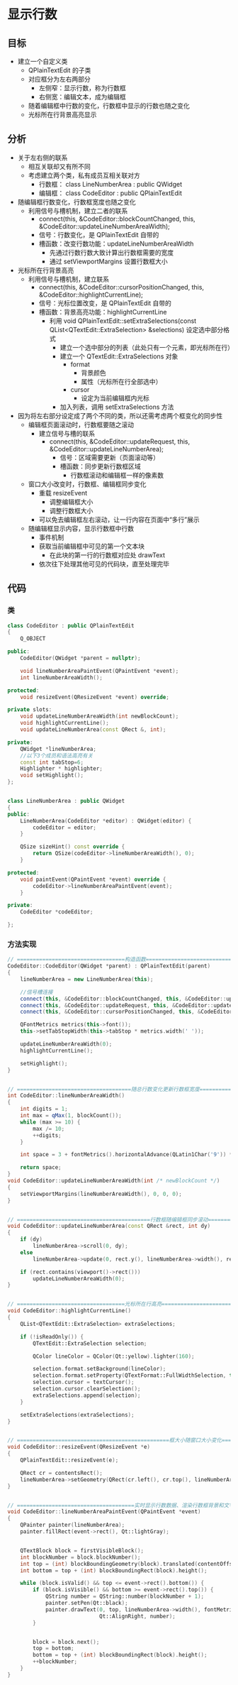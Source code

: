 # 显示行数

## 目标

- 建立一个自定义类
    - QPlainTextEdit 的子类
    - 对应框分为左右两部分
        - 左侧窄：显示行数，称为行数框
        - 右侧宽：编辑文本，成为编辑框
    - 随着编辑框中行数的变化，行数框中显示的行数也随之变化
    - 光标所在行背景高亮显示

## 分析

- 关于左右侧的联系
    - 相互关联却又有所不同
    - 考虑建立两个类，私有成员互相关联对方
        - 行数框： class LineNumberArea : public QWidget
        - 编辑框： class CodeEditor : public QPlainTextEdit
- 随编辑框行数变化，行数框宽度也随之变化
    - 利用信号与槽机制，建立二者的联系
        - connect(this, &CodeEditor::blockCountChanged, this, &CodeEditor::updateLineNumberAreaWidth);
        - 信号：行数变化，是 QPlainTextEdit 自带的
        - 槽函数：改变行数功能：updateLineNumberAreaWidth
            - 先通过行数行数大致计算出行数框需要的宽度
            - 通过 setViewportMargins 设置行数框大小
- 光标所在行背景高亮
    - 利用信号与槽机制，建立联系
        - connect(this, &CodeEditor::cursorPositionChanged, this, &CodeEditor::highlightCurrentLine);
        - 信号：光标位置改变，是 QPlainTextEdit 自带的
        - 槽函数：背景高亮功能：highlightCurrentLine
            - 利用 void QPlainTextEdit::setExtraSelections(const QList\<QTextEdit::ExtraSelection> &selections) 设定选中部分格式
                - 建立一个选中部分的列表（此处只有一个元素，即光标所在行）
                - 建立一个 QTextEdit::ExtraSelections 对象
                    - format
                        - 背景颜色
                        - 属性（光标所在行全部选中）
                    - cursor
                        - 设定为当前编辑框内光标
                - 加入列表，调用 setExtraSelections 方法
- 因为将左右部分设定成了两个不同的类，所以还需考虑两个框变化的同步性
    - 编辑框页面滚动时，行数框要随之滚动
        - 建立信号与槽的联系
            - connect(this, &CodeEditor::updateRequest, this, &CodeEditor::updateLineNumberArea);
                - 信号：区域需要更新（页面滚动等）
                - 槽函数：同步更新行数框区域
                    - 行数框滚动和编辑框一样的像素数
    - 窗口大小改变时，行数框、编辑框同步变化
        - 重载 resizeEvent
            - 调整编辑框大小
            - 调整行数框大小
        - 可以免去编辑框左右滚动，让一行内容在页面中“多行”展示
    - 随编辑框显示内容，显示行数框中行数
        - 事件机制
        - 获取当前编辑框中可见的第一个文本块
            - 在此块的第一行的行数框对应处 drawText
        - 依次往下处理其他可见的代码块，直至处理完毕

## 代码

### 类
```C++ {.line-numbers}
class CodeEditor : public QPlainTextEdit
{
    Q_OBJECT

public:
    CodeEditor(QWidget *parent = nullptr);

    void lineNumberAreaPaintEvent(QPaintEvent *event);
    int lineNumberAreaWidth();

protected:
    void resizeEvent(QResizeEvent *event) override;

private slots:
    void updateLineNumberAreaWidth(int newBlockCount);
    void highlightCurrentLine();
    void updateLineNumberArea(const QRect &, int);

private:
    QWidget *lineNumberArea;
    //以下3个成员和语法高亮有关
    const int tabStop=6;
    Highlighter * highlighter;
    void setHighlight();
};


class LineNumberArea : public QWidget
{
public:
    LineNumberArea(CodeEditor *editor) : QWidget(editor) {
        codeEditor = editor;
    }

    QSize sizeHint() const override {
        return QSize(codeEditor->lineNumberAreaWidth(), 0);
    }

protected:
    void paintEvent(QPaintEvent *event) override {
        codeEditor->lineNumberAreaPaintEvent(event);
    }

private:
    CodeEditor *codeEditor;

};
```

### 方法实现

```C++ {.line-numbers}
// ==================================构造函数===================================
CodeEditor::CodeEditor(QWidget *parent) : QPlainTextEdit(parent)
{
    lineNumberArea = new LineNumberArea(this);

    //信号槽连接
    connect(this, &CodeEditor::blockCountChanged, this, &CodeEditor::updateLineNumberAreaWidth);
    connect(this, &CodeEditor::updateRequest, this, &CodeEditor::updateLineNumberArea);
    connect(this, &CodeEditor::cursorPositionChanged, this, &CodeEditor::highlightCurrentLine);

    QFontMetrics metrics(this->font());
    this->setTabStopWidth(this->tabStop * metrics.width(' '));

    updateLineNumberAreaWidth(0);
    highlightCurrentLine();

    setHighlight();
}


// ====================================随总行数变化更新行数框宽度=======================================
int CodeEditor::lineNumberAreaWidth()
{
    int digits = 1;
    int max = qMax(1, blockCount());
    while (max >= 10) {
        max /= 10;
        ++digits;
    }

    int space = 3 + fontMetrics().horizontalAdvance(QLatin1Char('9')) * digits;

    return space;
}
void CodeEditor::updateLineNumberAreaWidth(int /* newBlockCount */)
{
    setViewportMargins(lineNumberAreaWidth(), 0, 0, 0);
}


// ==========================================行数框随编辑框同步滚动==============================================
void CodeEditor::updateLineNumberArea(const QRect &rect, int dy)
{
    if (dy)
        lineNumberArea->scroll(0, dy);
    else
        lineNumberArea->update(0, rect.y(), lineNumberArea->width(), rect.height());

    if (rect.contains(viewport()->rect()))
        updateLineNumberAreaWidth(0);
}


// ==================================光标所在行高亮========================================
void CodeEditor::highlightCurrentLine()
{
    QList<QTextEdit::ExtraSelection> extraSelections;

    if (!isReadOnly()) {
        QTextEdit::ExtraSelection selection;

        QColor lineColor = QColor(Qt::yellow).lighter(160);

        selection.format.setBackground(lineColor);
        selection.format.setProperty(QTextFormat::FullWidthSelection, true);
        selection.cursor = textCursor();
        selection.cursor.clearSelection();
        extraSelections.append(selection);
    }

    setExtraSelections(extraSelections);
}


// ================================================框大小随窗口大小变化=============================================
void CodeEditor::resizeEvent(QResizeEvent *e)
{
    QPlainTextEdit::resizeEvent(e);

    QRect cr = contentsRect();
    lineNumberArea->setGeometry(QRect(cr.left(), cr.top(), lineNumberAreaWidth(), cr.height()));
}


// =====================================实时显示行数数据、渲染行数框背景和文字===============================================
void CodeEditor::lineNumberAreaPaintEvent(QPaintEvent *event)
{
    QPainter painter(lineNumberArea);
    painter.fillRect(event->rect(), Qt::lightGray);


    QTextBlock block = firstVisibleBlock();
    int blockNumber = block.blockNumber();
    int top = (int) blockBoundingGeometry(block).translated(contentOffset()).top();
    int bottom = top + (int) blockBoundingRect(block).height();

    while (block.isValid() && top <= event->rect().bottom()) {
        if (block.isVisible() && bottom >= event->rect().top()) {
            QString number = QString::number(blockNumber + 1);
            painter.setPen(Qt::black);
            painter.drawText(0, top, lineNumberArea->width(), fontMetrics().height(),
                             Qt::AlignRight, number);
        }


        block = block.next();
        top = bottom;
        bottom = top + (int) blockBoundingRect(block).height();
        ++blockNumber;
    }
}
```